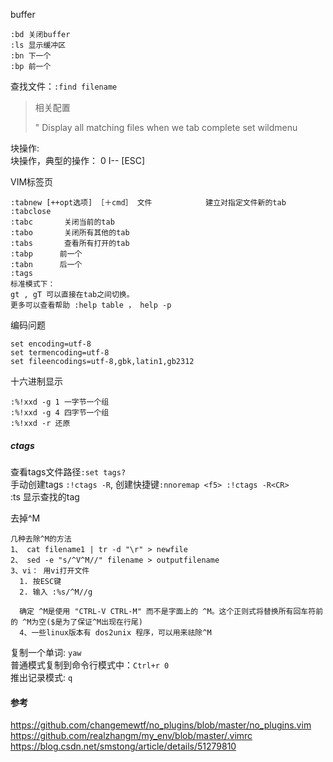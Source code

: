 
buffer
```
:bd 关闭buffer
:ls 显示缓冲区
:bn 下一个
:bp 前一个
```

查找文件：`:find filename` 

> 相关配置
>
> " Display all matching files when we tab complete
> set wildmenu

块操作: <C-v>       
块操作，典型的操作： 0 <C-v> <C-d> I-- [ESC]

VIM标签页

```
:tabnew [++opt选项] ［＋cmd］ 文件            建立对指定文件新的tab
:tabclose
:tabc       关闭当前的tab
:tabo       关闭所有其他的tab
:tabs       查看所有打开的tab
:tabp      前一个
:tabn      后一个
:tags
标准模式下：
gt , gT 可以直接在tab之间切换。
更多可以查看帮助 :help table ， help -p
```

编码问题
```
set encoding=utf-8
set termencoding=utf-8
set fileencodings=utf-8,gbk,latin1,gb2312
```

十六进制显示
```
:%!xxd -g 1 一字节一个组
:%!xxd -g 4 四字节一个组
:%!xxd -r 还原
```
##### ctags
查看tags文件路径`:set tags?`       
手动创建tags `:!ctags -R`, 创建快捷键`:nnoremap <f5> :!ctags -R<CR>`    
:ts 显示查找的tag     

去掉^M
```
几种去除^M的方法
1、 cat filename1 | tr -d "\r" > newfile
2、 sed -e "s/^V^M//" filename > outputfilename
3、vi： 用vi打开文件
  1. 按ESC键
  2. 输入 :%s/^M//g

  确定 ^M是使用 "CTRL-V CTRL-M" 而不是字面上的 ^M。这个正则式将替换所有回车符前的 ^M为空($是为了保证^M出现在行尾)
  4、一些linux版本有 dos2unix 程序，可以用来祛除^M
```
复制一个单词: `yaw`    
普通模式复制到命令行模式中：`Ctrl+r 0`     
推出记录模式: `q`     


#### 参考

https://github.com/changemewtf/no_plugins/blob/master/no_plugins.vim    
https://github.com/realzhangm/my_env/blob/master/.vimrc    
https://blog.csdn.net/smstong/article/details/51279810    
